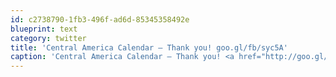 ```yaml
---
id: c2738790-1fb3-496f-ad6d-85345358492e
blueprint: text
category: twitter
title: 'Central America Calendar – Thank you! goo.gl/fb/syc5A'
caption: 'Central America Calendar – Thank you! <a href="http://goo.gl/fb/syc5A" title="http://goo.gl/fb/syc5A" class="link link_untco">goo.gl/fb/syc5A</a>'
---
```

